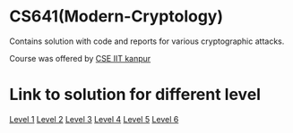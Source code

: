 # CS641(Modern-Cryptology)
Contains solution with code and reports for various cryptographic attacks.

Course was offered by [CSE IIT kanpur](https://www.cse.iitk.ac.in/)

# Link to solution for different level  

[Level 1](https://github.com/ayushkumar2000/CS641-Modern-Cryptology/tree/master/Level_1)
[Level 2](https://github.com/ayushkumar2000/CS641-Modern-Cryptology/tree/master/Level_2)
[Level 3](https://github.com/ayushkumar2000/CS641-Modern-Cryptology/tree/master/Level_3)
[Level 4](https://github.com/ayushkumar2000/CS641-Modern-Cryptology/tree/master/Level_4)
[Level 5](https://github.com/ayushkumar2000/CS641-Modern-Cryptology/tree/master/Level_6)
[Level 6](https://github.com/ayushkumar2000/CS641-Modern-Cryptology/tree/master/Level_6)
